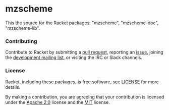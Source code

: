 # mzscheme

This the source for the Racket packages: "mzscheme", "mzscheme-doc", "mzscheme-lib".

### Contributing

Contribute to Racket by submitting a [pull request], reporting an
[issue], joining the [development mailing list], or visiting the
IRC or Slack channels.

### License

Racket, including these packages, is free software, see [LICENSE]
for more details.

By making a contribution, you are agreeing that your contribution
is licensed under the [Apache 2.0] license and the [MIT] license.

[MIT]: https://github.com/racket/racket/blob/master/racket/src/LICENSE-MIT.txt
[Apache 2.0]: https://www.apache.org/licenses/LICENSE-2.0.txt
[pull request]: https://github.com/racket/mzscheme/pulls
[issue]: https://github.com/racket/mzscheme/issues
[development mailing list]: https://lists.racket-lang.org
[LICENSE]: LICENSE
